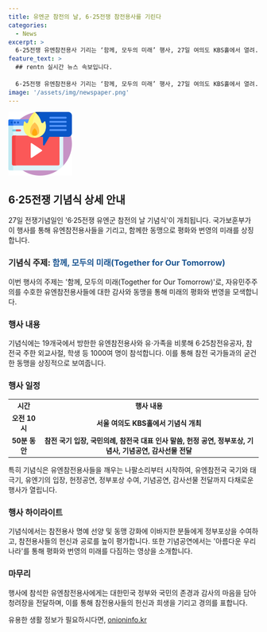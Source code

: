 ```yaml
---
title: 유엔군 참전의 날, 6·25전쟁 참전용사를 기린다
categories:
  - News
excerpt: >
  6·25전쟁 유엔참전용사 기리는 ‘함께, 모두의 미래’ 행사, 27일 여의도 KBS홀에서 열려. 19개국 유엔참전용사 등 1000여명 참석 예상. 참전 국기 입장, 헌정공연, 정부포상 등 진행. 유엔참전용사의 헌신과 공훈 기리며, 참전으로 맺어진 인연 유지 노력할 것을 다짐. (출처: 정책브리핑) #6·25전쟁 #유엔참전용사 #행사 #포상
feature_text: >
  ## rentn 실시간 뉴스 속보입니다.

  6·25전쟁 유엔참전용사 기리는 ‘함께, 모두의 미래’ 행사, 27일 여의도 KBS홀에서 열려. 19개국 유엔참전용사 등 1000여명 참석 예상. 참전 국기 입장, 헌정공연, 정부포상 등 진행. 유엔참전용사의 헌신과 공훈 기리며, 참전으로 맺어진 인연 유지 노력할 것을 다짐. (출처: 정책브리핑) #6·25전쟁 #유엔참전용사 #행사 #포상
image: '/assets/img/newspaper.png'
---
```


<p><img src="/assets/img/news.png" alt="rentncar 속보" /></p>

<h2 data-ke-size="size26">6·25전쟁 기념식 상세 안내</h2>

<p data-ke-size="size16">27일 전쟁기념일인 '6·25전쟁 유엔군 참전의 날 기념식'이 개최됩니다. 국가보훈부가 이 행사를 통해 유엔참전용사들을 기리고, 함께한 동맹으로 평화와 번영의 미래를 상징합니다.</p>

<h3 data-ke-size="size24">기념식 주제: <b><span style="color: #1a5490;">함께, 모두의 미래(Together for Our Tomorrow)</span></b></h3>

<p data-ke-size="size16">이번 행사의 주제는 '함께, 모두의 미래(Together for Our Tomorrow)'로, 자유민주주의를 수호한 유엔참전용사들에 대한 감사와 동맹을 통해 미래의 평화와 번영을 모색합니다.</p>

<h3 data-ke-size="size24">행사 내용</h3>

<p data-ke-size="size16">기념식에는 19개국에서 방한한 유엔참전용사와 유·가족을 비롯해 6·25참전유공자, 참전국 주한 외교사절, 학생 등 1000여 명이 참석합니다. 이를 통해 참전 국가들과의 굳건한 동맹을 상징적으로 보여줍니다.</p>

<h3 data-ke-size="size24">행사 일정</h3>

<table>
    <tr>
        <td style="text-align: center; height: 17px;"><b>시간</b></td>
        <td style="text-align: center; height: 17px;"><b>행사 내용</b></td>
    </tr>
    <tr>
        <td style="text-align: center; height: 17px;"><b>오전 10시</b></td>
        <td style="text-align: center; height: 17px;"><b>서울 여의도 KBS홀에서 기념식 개최</b></td>
    </tr>
    <tr>
        <td style="text-align: center; height: 17px;"><b>50분 동안</b></td>
        <td style="text-align: center; height: 17px;"><b>참전 국기 입장, 국민의례, 참전국 대표 인사 말씀, 헌정 공연, 정부포상, 기념사, 기념공연, 감사선물 전달</b></td>
    </tr>
</table>

<p data-ke-size="size16">특히 기념식은 유엔참전용사들을 깨우는 나팔소리부터 시작하여, 유엔참전국 국기와 태극기, 유엔기의 입장, 헌정공연, 정부포상 수여, 기념공연, 감사선물 전달까지 다채로운 행사가 열립니다.</p>

<h3 data-ke-size="size24">행사 하이라이트</h3>

<p data-ke-size="size16">기념식에서는 참전용사 명예 선양 및 동맹 강화에 이바지한 분들에게 정부포상을 수여하고, 참전용사들의 헌신과 공로를 높이 평가합니다. 또한 기념공연에서는 '아름다운 우리나라'를 통해 평화와 번영의 미래를 다짐하는 영상을 소개합니다.</p>

<h3 data-ke-size="size24">마무리</h3>

<p data-ke-size="size16">행사에 참석한 유엔참전용사에게는 대한민국 정부와 국민의 존경과 감사의 마음을 담아 청려장을 전달하며, 이를 통해 참전용사들의 헌신과 희생을 기리고 경의를 표합니다.</p>
유용한 생활 정보가 필요하시다면, <a href="https://onioninfo.kr" rel="dofollow">onioninfo.kr</a>


